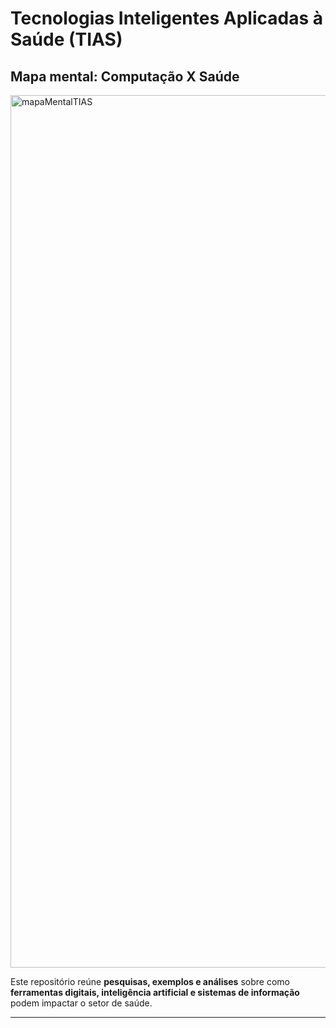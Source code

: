 
# Tecnologias Inteligentes Aplicadas à Saúde (TIAS)

## Mapa mental: Computação X Saúde 

<img width="2994" height="1396" alt="mapaMentalTIAS" src="https://github.com/user-attachments/assets/7b968f62-2d60-4965-bdca-c2e4c8fd4518" />

Este repositório reúne **pesquisas, exemplos e análises** sobre como **ferramentas digitais, inteligência artificial e sistemas de informação** podem impactar o setor de saúde.

---



